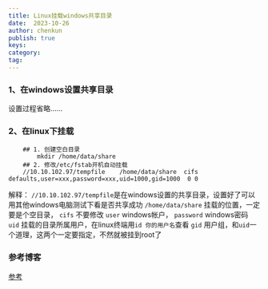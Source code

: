 ```yaml
---
title: Linux挂载windows共享目录
date:  2023-10-26
author: chenkun
publish: true
keys:
category:
tag:
---
```


### 1、在windows设置共享目录

设置过程省略……

### 2、在linux下挂载

~~~shell
    ## 1. 创建空白目录
        mkdir /home/data/share
    ## 2. 修改/etc/fstab开机自动挂载
    //10.10.102.97/tempfile    /home/data/share  cifs    defaults,user=xxx,password=xxx,uid=1000,gid=1000  0 0
~~~
解释：
 `//10.10.102.97/tempfile`是在windows设置的共享目录，设置好了可以用其他windows电脑测试下看是否共享成功
 `/home/data/share` 挂载的位置，一定要是个空目录，
`cifs` 不要修改
`user`  windows帐户，
`password` windows密码
`uid` 挂载的目录所属用户，在linux终端用`id 你的用户名`查看  `gid`  用户组，和`uid`一个道理，这两个一定要指定，不然就被挂到root了

### 参考博客
[参考](https://blog.csdn.net/wifi74262580/article/details/90648892)